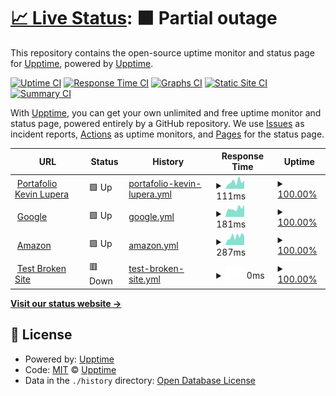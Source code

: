 # [📈 Live Status](https://demo.upptime.js.org): <!--live status--> **🟧 Partial outage**

This repository contains the open-source uptime monitor and status page for [Upptime](https://upptime.js.org), powered by [Upptime](https://github.com/upptime/upptime).

[![Uptime CI](https://github.com/kevinlupera/status/workflows/Uptime%20CI/badge.svg)](https://github.com/kevinlupera/status/actions?query=workflow%3A%22Uptime+CI%22)
[![Response Time CI](https://github.com/kevinlupera/status/workflows/Response%20Time%20CI/badge.svg)](https://github.com/kevinlupera/status/actions?query=workflow%3A%22Response+Time+CI%22)
[![Graphs CI](https://github.com/kevinlupera/status/workflows/Graphs%20CI/badge.svg)](https://github.com/kevinlupera/status/actions?query=workflow%3A%22Graphs+CI%22)
[![Static Site CI](https://github.com/kevinlupera/status/workflows/Static%20Site%20CI/badge.svg)](https://github.com/kevinlupera/status/actions?query=workflow%3A%22Static+Site+CI%22)
[![Summary CI](https://github.com/kevinlupera/status/workflows/Summary%20CI/badge.svg)](https://github.com/kevinlupera/status/actions?query=workflow%3A%22Summary+CI%22)

With [Upptime](https://upptime.js.org), you can get your own unlimited and free uptime monitor and status page, powered entirely by a GitHub repository. We use [Issues](https://github.com/upptime/upptime/issues) as incident reports, [Actions](https://github.com/kevinlupera/status/actions) as uptime monitors, and [Pages](https://demo.upptime.js.org) for the status page.

<!--start: status pages-->
<!-- This summary is generated by Upptime (https://github.com/upptime/upptime) -->
<!-- Do not edit this manually, your changes will be overwritten -->
<!-- prettier-ignore -->
| URL | Status | History | Response Time | Uptime |
| --- | ------ | ------- | ------------- | ------ |
| <img alt="" src="https://icons.duckduckgo.com/ip3/kevinlupera.github.io.ico" height="13"> [Portafolio Kevin Lupera](https://kevinlupera.github.io/) | 🟩 Up | [portafolio-kevin-lupera.yml](https://github.com/kevinlupera/status/commits/HEAD/history/portafolio-kevin-lupera.yml) | <details><summary><img alt="Response time graph" src="./graphs/portafolio-kevin-lupera/response-time-week.png" height="20"> 111ms</summary><br><a href="https://demo.upptime.js.org/history/portafolio-kevin-lupera"><img alt="Response time 100" src="https://img.shields.io/endpoint?url=https%3A%2F%2Fraw.githubusercontent.com%2Fkevinlupera%2Fstatus%2FHEAD%2Fapi%2Fportafolio-kevin-lupera%2Fresponse-time.json"></a><br><a href="https://demo.upptime.js.org/history/portafolio-kevin-lupera"><img alt="24-hour response time 142" src="https://img.shields.io/endpoint?url=https%3A%2F%2Fraw.githubusercontent.com%2Fkevinlupera%2Fstatus%2FHEAD%2Fapi%2Fportafolio-kevin-lupera%2Fresponse-time-day.json"></a><br><a href="https://demo.upptime.js.org/history/portafolio-kevin-lupera"><img alt="7-day response time 111" src="https://img.shields.io/endpoint?url=https%3A%2F%2Fraw.githubusercontent.com%2Fkevinlupera%2Fstatus%2FHEAD%2Fapi%2Fportafolio-kevin-lupera%2Fresponse-time-week.json"></a><br><a href="https://demo.upptime.js.org/history/portafolio-kevin-lupera"><img alt="30-day response time 105" src="https://img.shields.io/endpoint?url=https%3A%2F%2Fraw.githubusercontent.com%2Fkevinlupera%2Fstatus%2FHEAD%2Fapi%2Fportafolio-kevin-lupera%2Fresponse-time-month.json"></a><br><a href="https://demo.upptime.js.org/history/portafolio-kevin-lupera"><img alt="1-year response time 104" src="https://img.shields.io/endpoint?url=https%3A%2F%2Fraw.githubusercontent.com%2Fkevinlupera%2Fstatus%2FHEAD%2Fapi%2Fportafolio-kevin-lupera%2Fresponse-time-year.json"></a></details> | <details><summary><a href="https://demo.upptime.js.org/history/portafolio-kevin-lupera">100.00%</a></summary><a href="https://demo.upptime.js.org/history/portafolio-kevin-lupera"><img alt="All-time uptime 93.38%" src="https://img.shields.io/endpoint?url=https%3A%2F%2Fraw.githubusercontent.com%2Fkevinlupera%2Fstatus%2FHEAD%2Fapi%2Fportafolio-kevin-lupera%2Fuptime.json"></a><br><a href="https://demo.upptime.js.org/history/portafolio-kevin-lupera"><img alt="24-hour uptime 100.00%" src="https://img.shields.io/endpoint?url=https%3A%2F%2Fraw.githubusercontent.com%2Fkevinlupera%2Fstatus%2FHEAD%2Fapi%2Fportafolio-kevin-lupera%2Fuptime-day.json"></a><br><a href="https://demo.upptime.js.org/history/portafolio-kevin-lupera"><img alt="7-day uptime 100.00%" src="https://img.shields.io/endpoint?url=https%3A%2F%2Fraw.githubusercontent.com%2Fkevinlupera%2Fstatus%2FHEAD%2Fapi%2Fportafolio-kevin-lupera%2Fuptime-week.json"></a><br><a href="https://demo.upptime.js.org/history/portafolio-kevin-lupera"><img alt="30-day uptime 100.00%" src="https://img.shields.io/endpoint?url=https%3A%2F%2Fraw.githubusercontent.com%2Fkevinlupera%2Fstatus%2FHEAD%2Fapi%2Fportafolio-kevin-lupera%2Fuptime-month.json"></a><br><a href="https://demo.upptime.js.org/history/portafolio-kevin-lupera"><img alt="1-year uptime 100.00%" src="https://img.shields.io/endpoint?url=https%3A%2F%2Fraw.githubusercontent.com%2Fkevinlupera%2Fstatus%2FHEAD%2Fapi%2Fportafolio-kevin-lupera%2Fuptime-year.json"></a></details>
| <img alt="" src="https://icons.duckduckgo.com/ip3/google.com.ico" height="13"> [Google](https://google.com) | 🟩 Up | [google.yml](https://github.com/kevinlupera/status/commits/HEAD/history/google.yml) | <details><summary><img alt="Response time graph" src="./graphs/google/response-time-week.png" height="20"> 181ms</summary><br><a href="https://demo.upptime.js.org/history/google"><img alt="Response time 175" src="https://img.shields.io/endpoint?url=https%3A%2F%2Fraw.githubusercontent.com%2Fkevinlupera%2Fstatus%2FHEAD%2Fapi%2Fgoogle%2Fresponse-time.json"></a><br><a href="https://demo.upptime.js.org/history/google"><img alt="24-hour response time 240" src="https://img.shields.io/endpoint?url=https%3A%2F%2Fraw.githubusercontent.com%2Fkevinlupera%2Fstatus%2FHEAD%2Fapi%2Fgoogle%2Fresponse-time-day.json"></a><br><a href="https://demo.upptime.js.org/history/google"><img alt="7-day response time 181" src="https://img.shields.io/endpoint?url=https%3A%2F%2Fraw.githubusercontent.com%2Fkevinlupera%2Fstatus%2FHEAD%2Fapi%2Fgoogle%2Fresponse-time-week.json"></a><br><a href="https://demo.upptime.js.org/history/google"><img alt="30-day response time 194" src="https://img.shields.io/endpoint?url=https%3A%2F%2Fraw.githubusercontent.com%2Fkevinlupera%2Fstatus%2FHEAD%2Fapi%2Fgoogle%2Fresponse-time-month.json"></a><br><a href="https://demo.upptime.js.org/history/google"><img alt="1-year response time 170" src="https://img.shields.io/endpoint?url=https%3A%2F%2Fraw.githubusercontent.com%2Fkevinlupera%2Fstatus%2FHEAD%2Fapi%2Fgoogle%2Fresponse-time-year.json"></a></details> | <details><summary><a href="https://demo.upptime.js.org/history/google">100.00%</a></summary><a href="https://demo.upptime.js.org/history/google"><img alt="All-time uptime 100.00%" src="https://img.shields.io/endpoint?url=https%3A%2F%2Fraw.githubusercontent.com%2Fkevinlupera%2Fstatus%2FHEAD%2Fapi%2Fgoogle%2Fuptime.json"></a><br><a href="https://demo.upptime.js.org/history/google"><img alt="24-hour uptime 100.00%" src="https://img.shields.io/endpoint?url=https%3A%2F%2Fraw.githubusercontent.com%2Fkevinlupera%2Fstatus%2FHEAD%2Fapi%2Fgoogle%2Fuptime-day.json"></a><br><a href="https://demo.upptime.js.org/history/google"><img alt="7-day uptime 100.00%" src="https://img.shields.io/endpoint?url=https%3A%2F%2Fraw.githubusercontent.com%2Fkevinlupera%2Fstatus%2FHEAD%2Fapi%2Fgoogle%2Fuptime-week.json"></a><br><a href="https://demo.upptime.js.org/history/google"><img alt="30-day uptime 100.00%" src="https://img.shields.io/endpoint?url=https%3A%2F%2Fraw.githubusercontent.com%2Fkevinlupera%2Fstatus%2FHEAD%2Fapi%2Fgoogle%2Fuptime-month.json"></a><br><a href="https://demo.upptime.js.org/history/google"><img alt="1-year uptime 99.99%" src="https://img.shields.io/endpoint?url=https%3A%2F%2Fraw.githubusercontent.com%2Fkevinlupera%2Fstatus%2FHEAD%2Fapi%2Fgoogle%2Fuptime-year.json"></a></details>
| <img alt="" src="https://icons.duckduckgo.com/ip3/amazon.com.ico" height="13"> [Amazon](https://amazon.com) | 🟩 Up | [amazon.yml](https://github.com/kevinlupera/status/commits/HEAD/history/amazon.yml) | <details><summary><img alt="Response time graph" src="./graphs/amazon/response-time-week.png" height="20"> 287ms</summary><br><a href="https://demo.upptime.js.org/history/amazon"><img alt="Response time 273" src="https://img.shields.io/endpoint?url=https%3A%2F%2Fraw.githubusercontent.com%2Fkevinlupera%2Fstatus%2FHEAD%2Fapi%2Famazon%2Fresponse-time.json"></a><br><a href="https://demo.upptime.js.org/history/amazon"><img alt="24-hour response time 352" src="https://img.shields.io/endpoint?url=https%3A%2F%2Fraw.githubusercontent.com%2Fkevinlupera%2Fstatus%2FHEAD%2Fapi%2Famazon%2Fresponse-time-day.json"></a><br><a href="https://demo.upptime.js.org/history/amazon"><img alt="7-day response time 287" src="https://img.shields.io/endpoint?url=https%3A%2F%2Fraw.githubusercontent.com%2Fkevinlupera%2Fstatus%2FHEAD%2Fapi%2Famazon%2Fresponse-time-week.json"></a><br><a href="https://demo.upptime.js.org/history/amazon"><img alt="30-day response time 271" src="https://img.shields.io/endpoint?url=https%3A%2F%2Fraw.githubusercontent.com%2Fkevinlupera%2Fstatus%2FHEAD%2Fapi%2Famazon%2Fresponse-time-month.json"></a><br><a href="https://demo.upptime.js.org/history/amazon"><img alt="1-year response time 261" src="https://img.shields.io/endpoint?url=https%3A%2F%2Fraw.githubusercontent.com%2Fkevinlupera%2Fstatus%2FHEAD%2Fapi%2Famazon%2Fresponse-time-year.json"></a></details> | <details><summary><a href="https://demo.upptime.js.org/history/amazon">100.00%</a></summary><a href="https://demo.upptime.js.org/history/amazon"><img alt="All-time uptime 100.00%" src="https://img.shields.io/endpoint?url=https%3A%2F%2Fraw.githubusercontent.com%2Fkevinlupera%2Fstatus%2FHEAD%2Fapi%2Famazon%2Fuptime.json"></a><br><a href="https://demo.upptime.js.org/history/amazon"><img alt="24-hour uptime 100.00%" src="https://img.shields.io/endpoint?url=https%3A%2F%2Fraw.githubusercontent.com%2Fkevinlupera%2Fstatus%2FHEAD%2Fapi%2Famazon%2Fuptime-day.json"></a><br><a href="https://demo.upptime.js.org/history/amazon"><img alt="7-day uptime 100.00%" src="https://img.shields.io/endpoint?url=https%3A%2F%2Fraw.githubusercontent.com%2Fkevinlupera%2Fstatus%2FHEAD%2Fapi%2Famazon%2Fuptime-week.json"></a><br><a href="https://demo.upptime.js.org/history/amazon"><img alt="30-day uptime 100.00%" src="https://img.shields.io/endpoint?url=https%3A%2F%2Fraw.githubusercontent.com%2Fkevinlupera%2Fstatus%2FHEAD%2Fapi%2Famazon%2Fuptime-month.json"></a><br><a href="https://demo.upptime.js.org/history/amazon"><img alt="1-year uptime 100.00%" src="https://img.shields.io/endpoint?url=https%3A%2F%2Fraw.githubusercontent.com%2Fkevinlupera%2Fstatus%2FHEAD%2Fapi%2Famazon%2Fuptime-year.json"></a></details>
| <img alt="" src="https://icons.duckduckgo.com/ip3/thissitedoesnotexist.koj.co.ico" height="13"> [Test Broken Site](https://thissitedoesnotexist.koj.co) | 🟥 Down | [test-broken-site.yml](https://github.com/kevinlupera/status/commits/HEAD/history/test-broken-site.yml) | <details><summary><img alt="Response time graph" src="./graphs/test-broken-site/response-time-week.png" height="20"> 0ms</summary><br><a href="https://demo.upptime.js.org/history/test-broken-site"><img alt="Response time 0" src="https://img.shields.io/endpoint?url=https%3A%2F%2Fraw.githubusercontent.com%2Fkevinlupera%2Fstatus%2FHEAD%2Fapi%2Ftest-broken-site%2Fresponse-time.json"></a><br><a href="https://demo.upptime.js.org/history/test-broken-site"><img alt="24-hour response time 0" src="https://img.shields.io/endpoint?url=https%3A%2F%2Fraw.githubusercontent.com%2Fkevinlupera%2Fstatus%2FHEAD%2Fapi%2Ftest-broken-site%2Fresponse-time-day.json"></a><br><a href="https://demo.upptime.js.org/history/test-broken-site"><img alt="7-day response time 0" src="https://img.shields.io/endpoint?url=https%3A%2F%2Fraw.githubusercontent.com%2Fkevinlupera%2Fstatus%2FHEAD%2Fapi%2Ftest-broken-site%2Fresponse-time-week.json"></a><br><a href="https://demo.upptime.js.org/history/test-broken-site"><img alt="30-day response time 0" src="https://img.shields.io/endpoint?url=https%3A%2F%2Fraw.githubusercontent.com%2Fkevinlupera%2Fstatus%2FHEAD%2Fapi%2Ftest-broken-site%2Fresponse-time-month.json"></a><br><a href="https://demo.upptime.js.org/history/test-broken-site"><img alt="1-year response time 0" src="https://img.shields.io/endpoint?url=https%3A%2F%2Fraw.githubusercontent.com%2Fkevinlupera%2Fstatus%2FHEAD%2Fapi%2Ftest-broken-site%2Fresponse-time-year.json"></a></details> | <details><summary><a href="https://demo.upptime.js.org/history/test-broken-site">100.00%</a></summary><a href="https://demo.upptime.js.org/history/test-broken-site"><img alt="All-time uptime 100.00%" src="https://img.shields.io/endpoint?url=https%3A%2F%2Fraw.githubusercontent.com%2Fkevinlupera%2Fstatus%2FHEAD%2Fapi%2Ftest-broken-site%2Fuptime.json"></a><br><a href="https://demo.upptime.js.org/history/test-broken-site"><img alt="24-hour uptime 100.00%" src="https://img.shields.io/endpoint?url=https%3A%2F%2Fraw.githubusercontent.com%2Fkevinlupera%2Fstatus%2FHEAD%2Fapi%2Ftest-broken-site%2Fuptime-day.json"></a><br><a href="https://demo.upptime.js.org/history/test-broken-site"><img alt="7-day uptime 100.00%" src="https://img.shields.io/endpoint?url=https%3A%2F%2Fraw.githubusercontent.com%2Fkevinlupera%2Fstatus%2FHEAD%2Fapi%2Ftest-broken-site%2Fuptime-week.json"></a><br><a href="https://demo.upptime.js.org/history/test-broken-site"><img alt="30-day uptime 100.00%" src="https://img.shields.io/endpoint?url=https%3A%2F%2Fraw.githubusercontent.com%2Fkevinlupera%2Fstatus%2FHEAD%2Fapi%2Ftest-broken-site%2Fuptime-month.json"></a><br><a href="https://demo.upptime.js.org/history/test-broken-site"><img alt="1-year uptime 100.00%" src="https://img.shields.io/endpoint?url=https%3A%2F%2Fraw.githubusercontent.com%2Fkevinlupera%2Fstatus%2FHEAD%2Fapi%2Ftest-broken-site%2Fuptime-year.json"></a></details>

<!--end: status pages-->

[**Visit our status website →**](https://demo.upptime.js.org)

## 📄 License

- Powered by: [Upptime](https://github.com/upptime/upptime)
- Code: [MIT](./LICENSE) © [Upptime](https://upptime.js.org)
- Data in the `./history` directory: [Open Database License](https://opendatacommons.org/licenses/odbl/1-0/)
